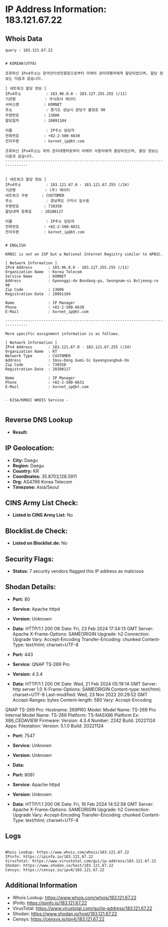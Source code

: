 # IP Address Information: 183.121.67.22

## Whois Data
```
query : 183.121.67.22


# KOREAN(UTF8)

조회하신 IPv4주소는 한국인터넷진흥원으로부터 아래의 관리대행자에게 할당되었으며, 할당 정보는 다음과 같습니다.

[ 네트워크 할당 정보 ]
IPv4주소           : 183.96.0.0 - 183.127.255.255 (/11)
기관명             : 주식회사 케이티
서비스명           : KORNET
주소               : 경기도 성남시 분당구 불정로 90
우편번호           : 13606
할당일자           : 20091104

이름               : IP주소 담당자
전화번호           : +82-2-500-6630
전자우편           : kornet_ip@kt.com

조회하신 IPv4주소는 위의 관리대행자로부터 아래의 사용자에게 할당되었으며, 할당 정보는 다음과 같습니다.
--------------------------------------------------------------------------------


[ 네트워크 할당 정보 ]
IPv4주소           : 183.121.67.0 - 183.121.67.255 (/24)
기관명             : (주) 케이티
네트워크 구분      : CUSTOMER
주소               : 경상북도 구미시 임수동
우편번호           : 730350
할당내역 등록일    : 20200117

이름               : IP주소 담당자
전화번호           : +82-2-500-6631
전자우편           : kornet_ip@kt.com


# ENGLISH

KRNIC is not an ISP but a National Internet Registry similar to APNIC.

[ Network Information ]
IPv4 Address       : 183.96.0.0 - 183.127.255.255 (/11)
Organization Name  : Korea Telecom
Service Name       : KORNET
Address            : Gyeonggi-do Bundang-gu, Seongnam-si Buljeong-ro 90
Zip Code           : 13606
Registration Date  : 20091104

Name               : IP Manager
Phone              : +82-2-500-6630
E-Mail             : kornet_ip@kt.com

--------------------------------------------------------------------------------

More specific assignment information is as follows.

[ Network Information ]
IPv4 Address       : 183.121.67.0 - 183.121.67.255 (/24)
Organization Name  : KT
Network Type       : CUSTOMER
Address            : Imsu-Dong Gumi-Si Gyeongsangbuk-Do
Zip Code           : 730350
Registration Date  : 20200117

Name               : IP Manager
Phone              : +82-2-500-6631
E-Mail             : kornet_ip@kt.com


- KISA/KRNIC WHOIS Service -


```
## Reverse DNS Lookup
- **Result:** 

## IP Geolocation:
- **City:** Daegu
- **Region:** Daegu
- **Country:** KR
- **Coordinates:** 35.8703,128.5911
- **Org:** AS4766 Korea Telecom
- **Timezone:** Asia/Seoul

## CINS Army List Check:
- **Listed in CINS Army List:** 
No

## Blocklist.de Check:
- **Listed on Blocklist.de:** 
No

## Security Flags:
- **Status:** 7 security vendors flagged this IP address as malicious

## Shodan Details:
- **Port:** 80
- **Service:** Apache httpd
- **Version:** Unknown
- **Data:** HTTP/1.1 200 OK
Date: Fri, 23 Feb 2024 17:34:13 GMT
Server: Apache
X-Frame-Options: SAMEORIGIN
Upgrade: h2
Connection: Upgrade
Vary: Accept-Encoding
Transfer-Encoding: chunked
Content-Type: text/html; charset=UTF-8



- **Port:** 443
- **Service:** QNAP TS-269 Pro
- **Version:** 4.3.4
- **Data:** HTTP/1.1 200 OK
Date: Wed, 21 Feb 2024 05:19:14 GMT
Server: http server 1.0
X-Frame-Options: SAMEORIGIN
Content-type: text/html; charset=UTF-8
Last-modified: Wed, 23 Nov 2022 20:29:52 GMT
Accept-Ranges: bytes
Content-length: 580
Vary: Accept-Encoding


QNAP TS-269 Pro:
  Hostname: 269PRO
  Model:
    Model Name: TS-269 Pro
    Internal Model Name: TS-269
    Platform: TS-NASX86
    Platform Ex: X86_CEDAVIEW
  Firmware:
    Version: 4.3.4
    Number: 2242
    Build: 20221124
  Apps:
    Filestation:
      Version: 5.1.0
      Build: 20221124


- **Port:** 7547
- **Service:** Unknown
- **Version:** Unknown
- **Data:** 

- **Port:** 8081
- **Service:** Apache httpd
- **Version:** Unknown
- **Data:** HTTP/1.1 200 OK
Date: Fri, 16 Feb 2024 14:52:58 GMT
Server: Apache
X-Frame-Options: SAMEORIGIN
Upgrade: h2
Connection: Upgrade
Vary: Accept-Encoding
Transfer-Encoding: chunked
Content-Type: text/html; charset=UTF-8



## Logs
```

Whois Lookup: https://www.whois.com/whois/183.121.67.22
IPinfo: https://ipinfo.io/183.121.67.22
VirusTotal: https://www.virustotal.com/gui/ip-address/183.121.67.22
Shodan: https://www.shodan.io/host/183.121.67.22
Censys: https://censys.io/ipv4/183.121.67.22

```
## Additional Information
- Whois Lookup: https://www.whois.com/whois/183.121.67.22
- IPinfo: https://ipinfo.io/183.121.67.22
- VirusTotal: https://www.virustotal.com/gui/ip-address/183.121.67.22
- Shodan: https://www.shodan.io/host/183.121.67.22
- Censys: https://censys.io/ipv4/183.121.67.22

